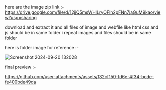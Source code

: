 here are the image zip link :- https://drive.google.com/file/d/12jjQ5msWHlLryOFlh2pFNn7jaGuM9kao/view?usp=sharing

download and extract it and all files of image and webfile like html css and js should be in same folder 
i repeat images and files should be in same folder 

here is folder image for reference :-

![Screenshot 2024-09-20 132028](https://github.com/user-attachments/assets/583f80c5-2978-4da1-8b12-ec1a0214f57e)


final preview :-



https://github.com/user-attachments/assets/f32cf150-fd6e-4f34-bcde-fe400bde49da






